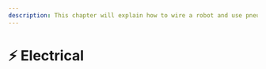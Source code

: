 ```yaml
---
description: This chapter will explain how to wire a robot and use pneumatics.
---
```


# ⚡ Electrical


